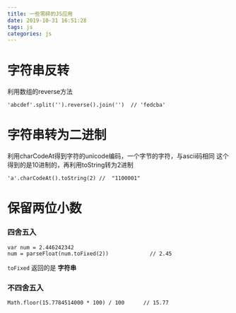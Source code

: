 ```yaml
---
title: 一些零碎的JS应用
date: 2019-10-31 16:51:28
tags: js
categories: js
---
```


# 字符串反转

利用数组的reverse方法

    'abcdef'.split('').reverse().join('')  // 'fedcba'

# 字符串转为二进制

利用charCodeAt得到字符的unicode编码，一个字节的字符，与ascii码相同
这个得到的是10进制的，再利用toString转为2进制

    'a'.charCodeAt().toString(2) //  "1100001"

# 保留两位小数

### 四舍五入

    var num = 2.446242342
    num = parseFloat(num.toFixed(2))             // 2.45

`toFixed` 返回的是 **字符串**

### 不四舍五入

    Math.floor(15.7784514000 * 100) / 100      // 15.77


